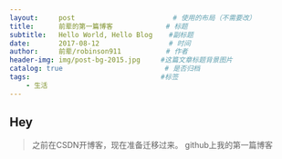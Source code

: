 ```yaml
---
layout:     post                        # 使用的布局（不需要改）
title:      前辈的第一篇博客             # 标题 
subtitle:   Hello World, Hello Blog    #副标题
date:       2017-08-12                 # 时间
author:     前辈/robinson911           # 作者
header-img: img/post-bg-2015.jpg     #这篇文章标题背景图片
catalog: true                         # 是否归档
tags:                                #标签
    - 生活
---
```


## Hey
> 之前在CSDN开博客，现在准备迁移过来。
> github上我的第一篇博客
